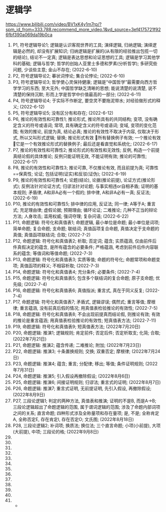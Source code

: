 # 逻辑学
https://www.bilibili.com/video/BV1xK4y1m7rp/?spm_id_from=333.788.recommend_more_video.1&vd_source=3ef4175721f926fbf390a069da19b0ca 
1.	P1, 符号逻辑导论1; 逻辑是认识客观世界的工具; 演绎逻辑, 归纳逻辑; 演绎逻辑是必然的, 却没有扩展知识; 归纳逻辑是扩展的(从有限的经验推出包揽一切的结论), 结论不一定真; 逻辑是表达思想和论证思想的工具; 逻辑是学习其他学科的基础; 逻辑与哲学; 哲学的创始人亚里士多德和罗素(分析哲学); 多研究些问题, 少谈些主意; 金山不存在; (2022-6-10)
2.	P2, 符号逻辑导论2; 摹状词悖论; 集合论悖论; (2022-6-10)
3.	P3, 符号逻辑导论3; 哲学使心灵保持健康; 逻辑是“中国哲学”最需要向西方哲学学习的东西; 至大无外; 中国哲学缺乏清晰的思想; 能说清楚的说清楚, 说不清楚的保持沉默; 形而上学是哲学中价值最高的一部分; (2022-6-11)
4.	P4, 符号逻辑导论4; 于实际不作断定, 要空灵不要拖泥带水; 对经验做形式的释义; (2022-6-12)
5.	P5, 符号逻辑导论5; 没有区分有和存在; (2022-6-12)
6.	P6, 推论的有效性和可靠性1; 推论形式, 推论所具有的共同结构; 变项, 没有确定含义的符号或语词; 常项, 具有确定含义的符号或语词; 变域, 变项的变化范围; 有效的推论, 前提为真, 结论必真; 推论的有效性不取决于内容, 仅取决于形式, 所以又叫形式逻辑; 替换; 推论形式有效 所有替换例子有效; 一个推论有效它是一个有效推论形式的替换例子; 最后还是看直觉和系统化; (2022-6-17)
7.	P7, 推论的有效性和可靠性2; 推论形式的有效性和无效性; 反例, 构造一个前提真结论假的具体推论; 反例只能证明无效, 不能证明有效; 推论的可靠性; (2022-6-17)
8.	P8, 推论的有效性和可靠性3; 推论可靠, 不仅推论有效, 而且前提为真; 可靠性==保真性; 论证; 包括证明(证实)和反驳(证伪); (2022-6-19)
9.	P9, 推论的有效性和可靠性4; 论题(结论), 论据(推论前提), 论证方式(推论形式); 反例法针对论证方式; 归谬法针对论题; 与事实相违or自相矛盾; 证明的基本规则; 矛盾律, A和非A必有一个假的; 排中律, A和非A必有一真; 反证法; (2022-6-19)
10.	P10, 推论的有效性和可靠性5; 排中律的应用, 反证法; 同一律; A等于A; 重言式; 充足理由律; 虚假论据; 预期理由; 循环论证; 二难推论; 几种不正当的辩论方法; 人身攻击; 滥用权威; 强词夺理; 复杂问语; (2022-6-22)
11.	P11, 命题逻辑: 符号化和真值表1; 命题逻辑, 最小单位是命题; 最小单位是词项; 简单命题; 复合命题; 支命题; 联结词; 真值函项复合命题, 真值决定于支命题的真值; 真值函项联结词; 合取; (2022-7-2)
12.	P12, 命题逻辑: 符号化和真值表2; 析取; 否定词; 蕴含; 实质蕴涵, 仅由前件后件真假决定的蕴含, 是所有蕴含的必要条件; 严格蕴涵, 考虑到前件后件内容联系的蕴含; 等值词和等值命题; (2022-7-3)
13.	P13, 命题逻辑: 符号化和真值表3; 实质等值; 命题的符号化; 命题常项和命题变项; 真值函项的释义; 不相容析取; (2022-7-3)
14.	P14, 命题逻辑: 符号化和真值表4; 充分条件; 必要条件; (2022-7-4)
15.	P15, 命题逻辑: 符号化和真值表5; 包含多个联结词的复合命题; 原子支命题; 优先级; (2022-7-4)
16.	P16, 命题逻辑: 符号化和真值表6; 真值指派; 重言式, 真在于同义反复; (2022-7-4)
17.	P17, 命题逻辑: 符号化和真值表7; 矛盾式, 逻辑谬误; 偶然式; 重言等值; 摩根律; 重言蕴涵, 没有前真后假的情况; 用真值表检验推论的有效性; (2022-7-5)
18.	P18, 命题逻辑: 符号化和真值表8; 不会出现前提真而结论假, 则推论有效; 有效的推论是重言蕴涵; 用真值表检验推论的有效性; 短真值表方法; (2022-7-11)
19.	P19, 命题逻辑: 符号化和真值表9; 短真值表方法; (2022年7月20日)
20.	P20, 命题逻辑: 推演1; 逻辑规则; 肯定前件; 否定后件; 否定析取支; 化简; 合取; (2022年7月21日)
21.	P21, 命题逻辑: 推演2; 蕴含传递; 二难推论; 附加; (2022年7月23日)
22.	P22, 命题逻辑: 推演3; 十条置换规则; 交换; 双重否定; 摩根律; (2022年7月24日)
23.	P23, 命题逻辑: 推演4; 蕴含; 重言; 分配律; 移出; 等值; 条件证明规则; (2022年7月31日)
24.	P24, 命题逻辑: 推演5; 引入假设再撤除假设; (2022年8月6日)
25.	P25, 命题逻辑: 推演6; 间接证明规则; 归谬法; 重言式的证明; (2022年8月7日)
26.	P26, 命题逻辑: 推演7; 重言式证明, 无前提证明, 先引入假设, 再撤除假设; (2022年8月9日)
27.	P27, 三段论逻辑1; 判定的两种方法, 真值表和推演; 证明的不是B, 而是A->B; 三段论逻辑超出了命题逻辑的范围, 属于谓词逻辑的范围; 涉及了命题内部词项之间的关系; 直言命题; 四种形式涉及全称量项和存在量项; 是, 不是; 全称肯定A, 全称否定E, 存在肯定I, 存在否定O; 文氏图; (2022年8月18日)
28.	P28, 三段论逻辑2; 补词项; 换质法; 换位法; 三个直言命题; 小项(小前提), 大项(大前提), 中项; 三段论的格; (2022年9月8日)
29.	
30.	
31.	
32.	
33.	
34.	
35.	
36.	
37.	
38.	
39.	
40.	
41.	-
